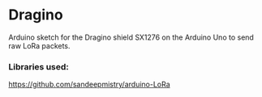 # Dragino
Arduino sketch for the Dragino shield SX1276 on the Arduino Uno to send raw LoRa packets.

### Libraries used:
https://github.com/sandeepmistry/arduino-LoRa
